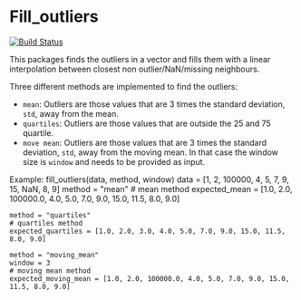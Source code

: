 # Fill_outliers

[![Build Status](https://github.com/natxofp/Fill_outliers.jl/actions/workflows/CI.yml/badge.svg?branch=main)](https://github.com/natxofp/Fill_outliers.jl/actions/workflows/CI.yml?query=branch%3Amain)

This packages finds the outliers in a vector and fills them with a linear interpolation between closest non outlier/NaN/missing neighbours.

Three different methods are implemented to find the outliers:
- `mean`: Outliers are those values that are 3 times the standard deviation, `std`, away from the mean.
- `quartiles`: Outliers are those values that are outside the 25 and 75 quartile.
- `move mean`: Outliers are those values that are 3 times the standard deviation, `std`, away from the moving mean. In that case the window size is `window` and needs to be provided as input.

Example: 
fill_outliers(data, method, window)
    data = [1, 2, 100000, 4, 5, 7, 9, 15, NaN, 8, 9]
    method = "mean"
    # mean method
    expected_mean = [1.0, 2.0, 100000.0, 4.0, 5.0, 7.0, 9.0, 15.0, 11.5, 8.0, 9.0]

    method = "quartiles"
    # quartiles method
    expected_quartiles = [1.0, 2.0, 3.0, 4.0, 5.0, 7.0, 9.0, 15.0, 11.5, 8.0, 9.0]

    method = "moving_mean"
    window = 3
    # moving mean method
    expected_moving_mean = [1.0, 2.0, 100000.0, 4.0, 5.0, 7.0, 9.0, 15.0, 11.5, 8.0, 9.0]